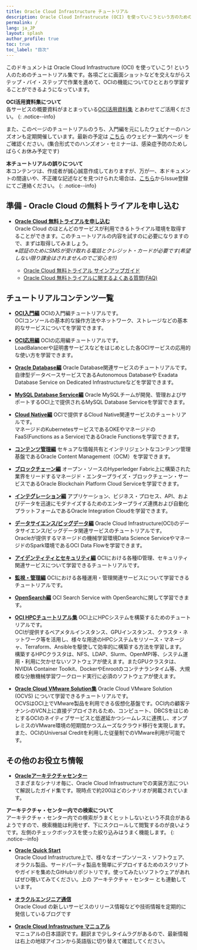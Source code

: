 ```yaml
---
title: Oracle Cloud Infrastructure チュートリアル
description: Oracle Cloud Infrastrucute (OCI) を使っていこうという方のためのチュートリアル集です。初心者の方でも進められるように、画面ショットを交えながら OCI について学習できるようになっています。
permalink: /
lang: ja_JP
layout: splash
author_profile: true
toc: true
toc_label: "目次"
---
```


このドキュメントは Oracle Cloud Infrastructure (OCI) を使っていこう! という人のためのチュートリアル集です。各項ごとに画面ショットなどを交えながらステップ・バイ・ステップで作業を進めて、OCIの機能についてひととおり学習することができるようになっています。

**OCI活用資料集について**  
各サービスの概要資料がまとまっている[OCI活用資料集](https://oracle-japan.github.io/ocidocs/) とあわせてご活用ください。
{: .notice--info}

また、このページのチュートリアルのうち、入門編を元にしたウェビナーのハンズオンも定期開催しています。最新の予定は [こちら](https://go.oracle.com/LP=93447?elqCampaignId=248187#xd_co_f=OTIyMTZlYzQtNGMxMi00YzY2LTg1ZTQtNTVkMGJkOTUwMGY0~) のウェビナー案内ページ をご確認ください。(集合形式でのハンズオン・セミナーは、感染症予防のためしばらくお休み予定です)

**本チュートリアルの誤りについて**  
本コンテンツは、作成者が誠心誠意作成しておりますが、万が一、本ドキュメントの間違いや、不正確な記述などを見つけられた場合は、[こちら](https://github.com/oracle-japan/ocitutorials/issues)からIssue登録にてご連絡ください。
{: .notice--info}

## 準備 - Oracle Cloud の無料トライアルを申し込む
- **[Oracle Cloud 無料トライアルを申し込む](https://cloud.oracle.com/ja_JP/tryit)**  
  Oracle Cloud のほとんどのサービスが利用できるトライアル環境を取得することができます。このチュートリアルの内容を試すのに必要になりますので、まずは取得してみましょう。  
  *※認証のためにSMSが受け取れる電話とクレジット・カードが必要です(希望しない限り課金はされませんのでご安心を!!)*

  - [Oracle Cloud 無料トライアル サインアップガイド](https://faq.oracle.co.jp/app/answers/detail/a_id/6492)  
  - [Oracle Cloud 無料トライアルに関するよくある質問(FAQ)](https://www.oracle.com/jp/cloud/free/faq/)  

## チュートリアルコンテンツ一覧

- **[OCI入門編](/ocitutorials/beginners/)**
OCIの入門編チュートリアルです。  
OCIコンソールの基本的な操作方法やネットワーク、ストレージなどの基本的なサービスについてを学習できます。

- **[OCI応用編](/ocitutorials/intermediates/)**
OCIの応用編チュートリアルです。  
LoadBalancerや証明書サービスなどをはじめとした各OCIサービスの応用的な使い方を学習できます。　　

- **[Oracle Database編](/ocitutorials/database/)**
Oracle Database関連サービスのチュートリアルです。  
自律型データベースサービスであるAutonomous Databaseや Exadata Database Service on Dedicated Infrastructureなどを学習できます。

- **[MySQL Database Service編](/ocitutorials/mysql/)**
Oracle MySQLチームが開発、管理およびサポートするOCI上で提供されるMySQL Database Serviceを学習できます。

- **[Cloud Native編](/ocitutorials/cloud-native/)**
OCIで提供するCloud Native関連サービスのチュートリアルです。    
マネージドのKubernetesサービスであるOKEやマネージドのFaaS(Functions as a Service)であるOracle Functionsを学習できます。

- **[コンテンツ管理編](/ocitutorials/content-management/)**
セキュアな情報共有とインテリジェントなコンテンツ管理基盤であるOracle Content Management（OCM）を学習できます。

- **[ブロックチェーン編](/ocitutorials/blockchain/)**
オープン・ソースのHyperledger Fabric上に構築された業界をリードするマネージド・エンタープライズ・ブロックチェーン・サービスであるOracle Blockchain Platform Cloud Serviceを学習できます。

- **[インテグレーション編](/ocitutorials/integration/)**
アプリケーション、ビジネス・プロセス、API、およびデータを迅速にモダナイズするためのエンタープライズ連携および自動化プラットフォームであるOracle Integration Cloudを学習できます。

- **[データサイエンス/ビッグデータ編](/ocitutorials/datascience/)**
Oracle Cloud Infrastructure(OCI)のデータサイエンス/ビッグデータ関連サービスのチュートリアルです。  
Oracleが提供するマネージドの機械学習環境Data Science ServiceやマネージドのSpark環境であるOCI Data Flowを学習できます。 

- **[アイデンティティとセキュリティ編](/ocitutorials/id-security/)**
OCIにおける各種ID管理、セキュリティ関連サービスについて学習できるチュートリアルです。

- **[監視・管理編](/ocitutorials/management/)**
OCIにおける各種運用・管理関連サービスについて学習できるチュートリアルです。

- **[OpenSearch編](/ocitutorials/opensearch/)** OCI Search Service with OpenSearchに関して学習できます。

- **[OCI HPCチュートリアル集](/ocitutorials/hpc/#1-oci-hpcチュートリアル集)**
OCI上にHPCシステムを構築するためのチュートリアルです。  
OCIが提供するベアメタルインスタンス、GPUインスタンス、クラスタ・ネットワーク等を活用し、様々な用途のHPCシステムをリソース・マネージャ、Terraform、Ansibleを駆使して効率的に構築する方法を学習します。  
構築するHPCクラスタは、NFS、LDAP、Slurm、OpenMPI等、システム運用・利用に欠かせないソフトウェアが使えます。またGPUクラスタは、NVIDIA Container Toolkit、DockerやEnrootのコンテナランタイム等、大規模な分散機械学習ワークロード実行に必須のソフトウェアが使えます。

- **[Oracle Cloud VMware Solution集](/ocitutorials/vmware/)**
Oracle Cloud VMware Solution (OCVS) について学習できるチュートリアルです。  
OCVSはOCI上でVMware製品を利用できる仮想化基盤です。OCI内の顧客テナンシのVCN上に直接デプロイされるため、コンピュート、DBCSをはじめとするOCIのネイティブサービスと低遅延かつシームレスに連携し、オンプレミスのVMware環境の短期間かつスムーズなクラウド移行を実現します。また、OCIのUniversal Creditを利用した従量制でのVMware利用が可能です。


## その他のお役立ち情報

- **[Oracleアーキテクチャセンター](https://docs.oracle.com/solutions/?lang=ja)**  
さまざまなシナリオ毎に、Oracle Cloud Infrastructureでの実装方法について解説したガイド集です。現時点で約200ほどのシナリオが掲載されています。

**アーキテクチャ・センター内での検索について**  
アーキテクチャ・センター内での検索がうまくヒットしないという不具合があるようですので、検索機能は利用せず、下にスクロールして閲覧するのが良いようです。左側のチェックボックスを使った絞り込みはうまく機能します。
{: .notice--info}

- **[Oracle Quick Start](https://github.com/oracle-quickstart)**  
Oracle Cloud Infrastructure上で、様々なオープンソース・ソフトウェア、オラクル製品、サードパーティ製品を簡単にデプロイするためのスクリプトやガイドを集めたGitHubリポジトリです。使ってみたいソフトウェアがあればぜひ覗いてみてください。上の アーキテクチャ・センター とも連動しています。

- **[オラクルエンジニア通信](https://blogs.oracle.com/oracle4engineer/)**  
Oracle Cloud の新しいサービスのリリース情報などや技術情報を定期的に発信しているブログです

- **[Oracle Cloud Infrastructure マニュアル](https://docs.cloud.oracle.com/ja-jp/iaas/Content/home.htm)**  
マニュアルの日本語訳です。翻訳まで少しタイムラグがあるので、最新情報は右上の地球アイコンから英語版に切り替えて確認してください。
